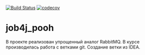 [![Build Status](https://travis-ci.org/RvDmitry/job4j_pooh.svg?branch=master)](https://travis-ci.org/RvDmitry/job4j_pooh)
[![codecov](https://codecov.io/gh/RvDmitry/job4j_pooh/branch/master/graph/badge.svg?token=DK4JCJ3JIC)](https://codecov.io/gh/RvDmitry/job4j_pooh)
# job4j_pooh
В проекте реализован упрощенный аналог RabbitMQ.
В курсе производилась работа с ветками git.
Создание ветки из IDEA.